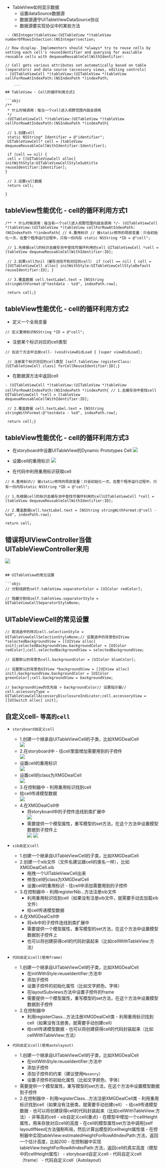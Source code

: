 - TableView如何显示数据
    - 设置dataSource数据源
    - 数据源遵守UITableViewDataSource协议
    - 数据源要实现协议中的某些方法
    
```objc
 - (NSInteger)tableView:(UITableView *)tableView numberOfRowsInSection:(NSInteger)section;

// Row display. Implementers should *always* try to reuse cells by setting each cell's reuseIdentifier and querying for available reusable cells with dequeueReusableCellWithIdentifier:

// Cell gets various attributes set automatically based on table (separators) and data source (accessory views, editing controls)
- (UITableViewCell *)tableView:(UITableView *)tableView cellForRowAtIndexPath:(NSIndexPath *)indexPath;

    ```
## TableView - Cell的循环利用方式1

```objc
/**
 * 什么时候调用：每当一个cell进入视野范围内就会调用
 */
-(UITableViewCell *)tableView:(UITableView *)tableView cellForRowAtIndexPath:(NSIndexPath *)indexPath{

 // 1.创建cell
 static NSString* Identifier = @"identifier";
 UITableViewCell* cell = [tableView dequeueReusableCellWithIdentifier:Identifier];

 if (cell == nil) {
 cell = [[UITableViewCell alloc] initWithStyle:UITableViewCellStyleSubtitle reuseIdentifier:Identifier];
}

 // 2.设置cell数据
 return cell;

}

```

## tableView性能优化 - cell的循环利用方式1

```objc
/** * 什么时候调用：每当有一个cell进入视野范围内就会调用 */- (UITableViewCell *)tableView:(UITableView *)tableView cellForRowAtIndexPath:(NSIndexPath *)indexPath{ // 0.重用标识 // 被static修饰的局部变量：只会初始化一次，在整个程序运行过程中，只有一份内存 static NSString *ID = @"cell";

 // 1.先根据cell的标识去缓存池中查找可循环利用的cell UITableViewCell *cell = [tableView dequeueReusableCellWithIdentifier:ID];

 // 2.如果cell为nil（缓存池找不到对应的cell） if (cell == nil) { cell = [[UITableViewCell alloc] initWithStyle:UITableViewCellStyleDefault reuseIdentifier:ID]; }

 // 3.覆盖数据 cell.textLabel.text = [NSString stringWithFormat:@"testdata - %zd", indexPath.row];

 return cell;}
```
## tableView性能优化 - cell的循环利用方式2

- 定义一个全局变量

```objc
// 定义重用标识NSString *ID = @"cell";
```

- 注册某个标识对应的cell类型

```objc
// 在这个方法中注册cell- (void)viewDidLoad { [super viewDidLoad];

 // 注册某个标识对应的cell类型 [self.tableView registerClass:[UITableViewCell class] forCellReuseIdentifier:ID];}
```

- 在数据源方法中返回cell

```objc
- (UITableViewCell *)tableView:(UITableView *)tableView cellForRowAtIndexPath:(NSIndexPath *)indexPath{ // 1.去缓存池中查找cell UITableViewCell *cell = [tableView dequeueReusableCellWithIdentifier:ID];

 // 2.覆盖数据 cell.textLabel.text = [NSString stringWithFormat:@"testdata - %zd", indexPath.row];

 return cell;}
```

## tableView性能优化 - cell的循环利用方式3
- 在storyboard中设置UITableView的Dynamic Prototypes Cell
![](assets/Snip20150602_152.png)

- 设置cell的重用标识
![](assets/Snip20150602_153.png)

- 在代码中利用重用标识获取cell

```objc
// 0.重用标识// 被static修饰的局部变量：只会初始化一次，在整个程序运行过程中，只有一份内存static NSString *ID = @"cell";

// 1.先根据cell的标识去缓存池中查找可循环利用的cellUITableViewCell *cell = [tableView dequeueReusableCellWithIdentifier:ID];

// 2.覆盖数据cell.textLabel.text = [NSString stringWithFormat:@"cell - %zd", indexPath.row];

return cell;

```
## 错误将UIViewController当做UITableViewController来用
![](assets/Snip20150602_110.png)
```

## UITableView的常见设置

```objc
// 分割线颜色self.tableView.separatorColor = [UIColor redColor];

// 隐藏分割线self.tableView.separatorStyle = UITableViewCellSeparatorStyleNone;
```

## UITableViewCell的常见设置

```objc
// 取消选中的样式cell.selectionStyle = UITableViewCellSelectionStyleNone;// 设置选中的背景色UIView *selectedBackgroundView = [[UIView alloc] init];selectedBackgroundView.backgroundColor = [UIColor redColor];cell.selectedBackgroundView = selectedBackgroundView;

// 设置默认的背景色cell.backgroundColor = [UIColor blueColor];

// 设置默认的背景色UIView *backgroundView = [[UIView alloc] init];backgroundView.backgroundColor = [UIColor greenColor];cell.backgroundView = backgroundView;

// backgroundView的优先级 > backgroundColor// 设置指示器// cell.accessoryType = UITableViewCellAccessoryDisclosureIndicator;cell.accessoryView = [[UISwitch alloc] init];
```

## 自定义cell- `等高的cell` 

- `storyboard自定义cell`
    - 1.创建一个继承自UITableViewCell的子类，比如XMGDealCell<br> 
![](assets/Snip20150602_305.png) 
    - 2.在storyboard中 - 往cell里面增加需要用到的子控件<br> 
![](assets/Snip20150602_302.png) 
    - 设置cell的重用标识<br> ![](assets/Snip20150602_303.png) 
    - 设置cell的class为XMGDealCell<br> 
    ![](assets/Snip20150602_304.png) 
    - 3.在控制器中 - 利用重用标识找到cell 
    - 给cell传递模型数据<br> 
![](assets/Snip20150602_301.png) 
    - 4.在XMGDealCell中 
        - 将storyboard中的子控件连线到类扩展中<br> ![](assets/Snip20150602_299.png) 
        - 需要提供一个模型属性，重写模型的set方法，在这个方法中设置模型数据到子控件上<br> 
![](/assets/Snip20150602_298.png)
![](/assets/Snip20150602_300.png)

- `xib自定义cell` 
    - 1.创建一个继承自UITableViewCell的子类，比如XMGDealCell<br> 
    - 2.创建一个xib文件（文件名建议跟cell的类名一样），比如XMGDealCell.xib                                     
        - 拖拽一个UITableViewCell出来 
        - 修改cell的class为XMGDealCell 
        - 设置cell的重用标识 - 往cell中添加需要用到的子控件 
    - 3.在控制器中 - 利用registerNib...方法注册xib文件 
        - 利用重用标识找到cell（如果没有注册xib文件，就需要手动去加载xib文件） 
        - 给cell传递模型数据<br> 
    - 4.在XMGDealCell中 
        - 将xib中的子控件连线到类扩展中 
        - 需要提供一个模型属性，重写模型的set方法，在这个方法中设置模型数据到子控件上 
        - 也可以将创建获得cell的代码封装起来（比如cellWithTableView:方法）

- `代码自定义cell(使用frame)` 
    - 1.创建一个继承自UITableViewCell的子类，比如XMGDealCell 
        - 在initWithStyle:reuseIdentifier:方法中 
        - 添加子控件 
        - 设置子控件的初始化属性（比如文字颜色、字体） 
        - 在layoutSubviews方法中设置子控件的frame 
        - 需要提供一个模型属性，重写模型的set方法，在这个方法中设置模型数据到子控件 
    - 2.在控制器中 
        - 利用registerClass...方法注册XMGDealCell类 - 利用重用标识找到cell（如果没有注册类，就需要手动创建cell） 
        - 给cell传递模型数据 - 也可以将创建获得cell的代码封装起来（比如cellWithTableView:方法）

- `代码自定义cell(使用autolayout)` 
    - 1.创建一个继承自UITableViewCell的子类，比如XMGDealCell 
        - 在initWithStyle:reuseIdentifier:方法中 
        - 添加子控件 
        - 添加子控件的约束（建议使用`Masonry`） 
        - 设置子控件的初始化属性（比如文字颜色、字体）
    - 需要提供一个模型属性，重写模型的set方法，在这个方法中设置模型数据到子控件 
    - 2.在控制器中 - 利用registerClass...方法注册XMGDealCell类 - 利用重用标识找到cell（如果没有注册类，就需要手动创建cell） - 给cell传递模型数据 - 也可以将创建获得cell的代码封装起来（比如cellWithTableView:方法）- 非等高的cell - xib自定义cell(重点) - 在模型中增加一个cellHeight属性，用来存放对应cell的高度 - 在cell的模型属性set方法中调用[self layoutIfNeed]方法强制布局，然后计算出模型的cellheight属性值 - 在控制器中实现tableView:estimatedHeightForRowAtIndexPath:方法，返回一个估计高度，比如200 - 在控制器中实现tableView:heightForRowAtIndexPath:方法，返回cell的真实高度（模型中的cellHeight属性） - storyboard自定义cell - 代码自定义cell（frame） - 代码自定义cell（Autolayout）


